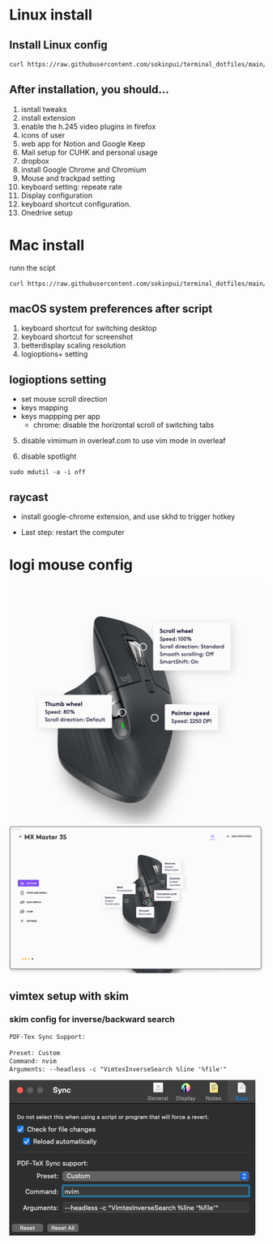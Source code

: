 # Linux install

## Install Linux config

```sh
curl https://raw.githubusercontent.com/sokinpui/terminal_dotfiles/main/linux-setup.sh | sh
```

## After installation, you should...

1. isntall tweaks
2. install extension
3. enable the h.245 video plugins in firefox
4. icons of user
5. web app for Notion and Google Keep
6. Mail setup for CUHK and personal usage
7. dropbox
8. install Google Chrome and Chromium
9. Mouse and trackpad setting
10. keyboard setting: repeate rate
11. Display configuration
12. keyboard shortcut configuration.
13. Onedrive setup

# Mac install

runn the scipt

```sh
curl https://raw.githubusercontent.com/sokinpui/terminal_dotfiles/main/setup.sh | sh
```

## macOS system preferences after script

1. keyboard shortcut for switching desktop
2. keyboard shortcut for screenshot
3. betterdisplay scaling resolution
4. logioptions+ setting

## logioptions setting

- set mouse scroll direction
- keys mapping
- keys mappping per app
  - chrome: disable the horizontal scroll of switching tabs

5. disable vimimum in overleaf.com to use vim mode in overleaf

6. disable spotlight

```
sudo mdutil -a -i off
```

## raycast

- install google-chrome extension, and use skhd to trigger hotkey

- Last step: restart the computer

# logi mouse config

![](images/Pasted%20image%2020250422184527.png)![](images/Pasted%20image%2020250422184651.png)

## vimtex setup with skim

### skim config for inverse/backward search

```
PDF-Tex Sync Support:

Preset: Custom
Command: nvim
Arguments: --headless -c "VimtexInverseSearch %line '%file'"
```

![](assets/2025-05-06-19-16-45.png)
